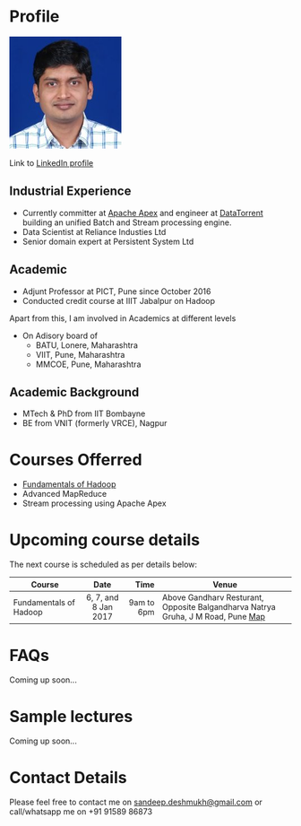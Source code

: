 # Profile
![Dr Sandeep Deshmukh](Sandeep_Deshmukh.jpg)

Link to [LinkedIn profile](https://in.linkedin.com/in/sandeep-deshmukh-phd-864b461)

## Industrial Experience
- Currently committer at [Apache Apex](http://apex.apache.org) and engineer at [DataTorrent](http://www.datatorrent.com) building an unified Batch and Stream processing engine. 
- Data Scientist at Reliance Industies Ltd
- Senior domain expert at Persistent System Ltd

## Academic
- Adjunt Professor at PICT, Pune since October 2016
- Conducted credit course at IIIT Jabalpur on Hadoop

Apart from this, I am involved in Academics at different levels
- On Adisory board of
  * BATU, Lonere, Maharashtra
  * VIIT, Pune, Maharashtra
  * MMCOE, Pune, Maharashtra

## Academic Background
- MTech & PhD from IIT Bombayne
- BE from VNIT (formerly VRCE), Nagpur

# Courses Offerred
- [Fundamentals of Hadoop](fundamentals-of-hadoop.md)
- Advanced MapReduce
- Stream processing using Apache Apex


# Upcoming course details
The next course is scheduled as per details below:

| Course                 | Date                    | Time  |  Venue   |
| ---------------------- |:----------------------:| -----:| ----------------------------- |
| Fundamentals of Hadoop | 6, 7, and 8 Jan 2017  | 9am to 6pm | Above Gandharv Resturant, Opposite Balgandharva Natrya Gruha, J M Road, Pune  [Map](https://www.justdial.com/Pune/Knowledge-Port-AG-Above-Gandharv-Resturant-Shivaji-Nagar/020PXX20-XX20-141028100104-I5S4_BZDET) |


# FAQs
Coming up soon...
 
# Sample lectures

Coming up soon...

# Contact Details

Please feel free to contact me on sandeep.deshmukh@gmail.com or call/whatsapp me on +91 91589 86873 
